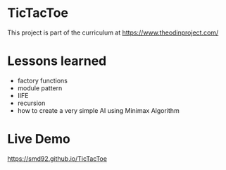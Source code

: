 # TicTacToe
This project is part of the curriculum at https://www.theodinproject.com/
# Lessons learned
- factory functions
- module pattern
- IIFE
- recursion
- how to create a very simple AI using Minimax Algorithm
# Live Demo
https://smd92.github.io/TicTacToe
